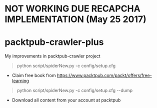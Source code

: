 # NOT WORKING DUE RECAPCHA IMPLEMENTATION (May 25 2017)


# packtpub-crawler-plus
My improvements in packtpub-crawler project

> python script/spiderNew.py -c config/setup.cfg
* Claim free book from https://www.packtpub.com/packt/offers/free-learning

> python script/spiderNew.py -c config/setup.cfg --dump
* Download all content from your account at packtpub
